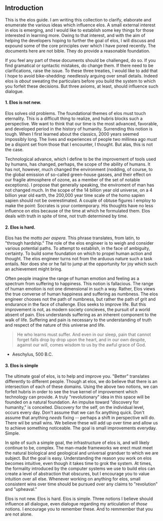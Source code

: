 Introduction
------------

This is the elos guide. I am writing this collection to clarify, elaborate and enumerate the various ideas which influence elos. A small external interest in elos is emerging, and I would like to establish some key things for those interested in learning more. Owing to that interest, and with the aim of helping the developers hoping to further the goal of elos, I will discuss and expound some of the core principles over which I have pored recently. The documents here are not bible. They do provide a reasonable foundation.

If you feel any part of these documents should be challenged, do so. If you find gramatical or syntactic mistakes, do change them. If there need to be clarifications, raise the issue. To these three treaties, I would like to add that I hope to avoid bike-shedding: needlessly arguing over small details. Indeed elos is _about_ sweating the particulars before you build the system to which you forfeit these decisions. But three axioms, at least, should influence such dialogue.

#### 1. Elos is not new.

Elos solves old problems. The foundational themes of elos must touch eternality. This is a difficult thing to realize, and hubris blocks such a perspective. We want to think that our time is the most advanced, favorable, and developed period in the history of humanity. Surrending this notion is tough. When I first learned about the classics, 2000 years seemed impossibly long. The lives and experiences of people two millinea ago _must_ be a disjoint set from those that I encounter, I thought. But alas, this is not the case.

Technological advance, which I define to be the improvement of tools used by humans, has changed, perhaps, the scope of the ability of humans. It has not, however, much changed the environment (nodding, of course, to the global emission of so-called green-house gasses, and their effect on our fragile atmosphere of ozone, as a member of the set of notable exceptions). I propose that generally speaking, the enviroment of man has not changed much. In the scope of the 14 billion year old universe, on a 4 billion year old earth, the 200,000 year time scale of the homo sapien sapien should not be overestimated. A couple of obtuse figures I employ to make the point: Socrates is your contemporary. His thoughts have no less influence on elos because of the time at which he formulated them. Elos deals with truth in spite of time, not truth determined by time.

#### 2. Elos is hard.

Elos has the motto _per aspera_. This phrase translates, from latin, to "through hardship." The role of the elos engineer is to weigh and consider various potential paths. To attempt to establish, in the face of ambiguity, certainty. To build some foundation on which to propel human action and thought. The elos engineer turns not from the arduous nature such a task entails. Nor does she or he fail to jump at the opportunity for joy which such an achievement might bring.

Often people imagine the range of human emotion and feeling as a spectrum from suffering to happiness. This notion is fallacious. The range of human emotion is not one dimensional in such a way. Rather, Elos views the true converse of human happiness and suffering as numbness. The elos engineer chooses not the path of numbness, but rather the path of grit and endurance in the face of challenge. Elos seeks to improve life. But this improvement is not, as modern society concieves, the pursuit of a world absent of pain. Elos understands suffering as an inherent component to the walk of life. Suffering and pain is necessary to the understanding of truth and respect of the nature of this universe and life.

> He who learns must suffer.
> And even in our sleep, pain that cannot forget
> falls drop by drop upon the heart,
> and in our own despite, against our will,
> comes wisdom to us by the awful grace of God.
- Aeschylus, 500 B.C.

#### 3. Elos is simple

The ultimate goal of elos, is to help and improve you. "Better" translates differently to different people. Though at elos, we do believe that there is an intersection of each of these domains. Using the above two notions, we can forfeit hubris in order to see the true kernel of improvement which technology can provide. A truly "revolutionary" idea in this space will be founded on a natural foundation. An impulse toward "discovery for humanity," is conceited. Discovery for the self, on the individual level, occurs every day. Don't assume that we can fix anything quick. Don't assume that anything *needs* fixing -- perhaps a shift in perspective will do. There wil be small wins. We believe these will add up over time and allow us to achieve something noticeable. The goal is small improvements everyday. Simple.

In spite of such a simple goal, the infrastructure of elos is, and will likely continue to be, complex. The man-made frameworks we erect must meet the natural biological and geological and universal granduer to which we are subject. But the goal is easy. Understanding the reason you work on elos becomes intuitive, even though it takes time to grok the system. At times, the formality introduced by the computer systems we use to build elos can create a level of abstraction that obscures, but I encourage you to value intuition over all else. Whenever working on anything for elos, small consistent wins over time should be pursued over any claims to "revolution" and "upheaval."

Elos is not new. Elos is hard. Elos is simple. Three notions I believe should influence all dialogue, even dialogue regarding my articulation of _those_ notions. I encourage you to remember these. And to remmember that you are not alone.
